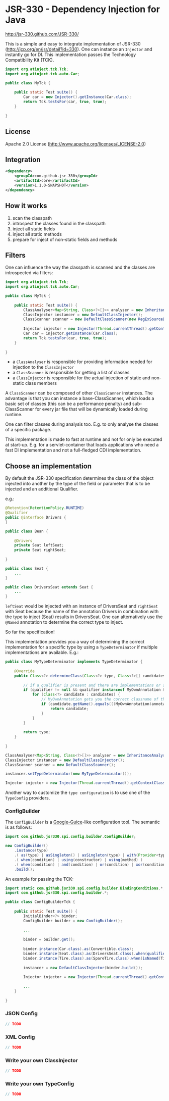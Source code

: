 # JSR-330 - Dependency Injection for Java
http://jsr-330.github.com/JSR-330/

This is a simple and easy to integrate implementation of JSR-330 (http://jcp.org/en/jsr/detail?id=330).
One can instance an ``Injector`` and instantly go for DI. This implementation passes the Technology Compatibility Kit (TCK).

```java
import org.atinject.tck.Tck;
import org.atinject.tck.auto.Car;

public class MyTck {
    
    public static Test suite() {
        Car car = new Injector().getInstance(Car.class);
        return Tck.testsFor(car, true, true);
    }
    
}
```

## License

Apache 2.0 License (http://www.apache.org/licenses/LICENSE-2.0)

## Integration

```xml
<dependency>
    <groupId>com.github.jsr-330</groupId>
    <artifactId>core</artifactId>
    <version>1.1.0-SNAPSHOT</version>
</dependency>
```

## How it works

1. scan the classpath
2. introspect the classes found in the classpath
3. inject all static fields
4. inject all static methods
5. prepare for inject of non-static fields and methods

## Filters

One can influence the way the classpath is scanned and the classes are introspected via filters:

```java
import org.atinject.tck.Tck;
import org.atinject.tck.auto.Car;

public class MyTck {
    
    public static Test suite() {
        ClassAnalyser<Map<String, Class<?>[]>> analyser = new InheritanceAnalyser();
        ClassInjector instancer = new DefaultClassInjector();
        ClassScanner scanner = new DefaultClassScanner(new RegExSourceDirFilter(".*javax\\.inject-tck-1\\.jar"), null);
        
        Injector injector = new Injector(Thread.currentThread().getContextClassLoader(), scanner, analyser, instancer);
        Car car = injector.getInstance(Car.class);
        return Tck.testsFor(car, true, true);
    }
    
}
```

- a ``ClassAnalyser`` is responsible for providing information needed for injection to the ``ClassInjector``
- a ``ClassScanner`` is responsible for getting a list of classes
- a ``ClassInjector`` is responsible for the actual injection of static and non-static class members

A ``ClassScanner`` can be composed of other ``ClassScanner`` instances.
The advantage is that you can instance a base-ClassScanner, which loads a basic set of classes (this can be a performance penalty)
and sub-ClassScanner for every jar file that will be dynamically loaded during runtime.

One can filter classes during analysis too. E.g. to only analyse the classes of a specific package.

This implementation is made to fast at runtime and not for only be executed at start-up.
E.g. for a servlet-container that loads applications who need a fast DI implementation and not a full-fledged CDI implementation.

## Choose an implementation

By default the JSR-330 specification determines the class of the object injected into another
by the type of the field or parameter that is to be injected and an additional Qualifier.

e.g.:

```java
@Retention(RetentionPolicy.RUNTIME)
@Qualifier
public @interface Drivers {
}

public class Bean {
    
    @Drivers
    private Seat leftSeat;
    private Seat rightSeat;
    
}

public class Seat {
    ...
}

public class DriversSeat extends Seat {
    ...
}

```

``leftSeat`` would be injected with an instance of DriversSeat and ``rightSeat`` with Seat
because the name of the annotation Drivers in combination with the type to inject (Seat) results in DriversSeat.
One can alternatively use the ``@Named`` annotation to determine the correct type to inject.

So far the specification!

This implementation provides you a way of determining the correct implementation for a specific type by using a ``TypeDeterminator`` if multiple implementations are available.
E.g.:

```java
public class MyTypeDeterminator implements TypeDeterminator {
    
    @Override
    public Class<?> determineClass(Class<?> type, Class<?>[] candidates, Annotation qualifier, ClassLoader classLoader) {
        
        // if a qualifier is present and there are implementations or subtypes
        if (qualifier != null && qualifier instanceof MyOwnAnnotation && candidates != null) {
            for (Class<?> candidate : candidates) {
                // MyOwnAnnotation gets you the correct classname of the implementation
                if (candidate.getName().equals(((MyOwnAnnotation)annotation).getClassname())) {
                    return candidate;
                }
            }
        }
        
        return type;
    }
    
}

ClassAnalyser<Map<String, Class<?>[]>> analyser = new InheritanceAnalyser();
ClassInjector instancer = new DefaultClassInjector();
ClassScanner scanner = new DefaultClassScanner();

instancer.setTypeDeterminator(new MyTypeDeterminator());

Injector injector = new Injector(Thread.currentThread().getContextClassLoader(), scanner, analyser, instancer);

```

Another way to customize the ``type configuration`` is to use one of the ``TypeConfig`` providers.

### ConfigBuilder

The ``ConfigBuilder`` is a [Google-Guice](http://code.google.com/p/google-guice/)-like configuration tool.
The semantic is as follows:

```java
import com.github.jsr330.spi.config.builder.ConfigBuilder;

new ConfigBuilder()
    .instance(type)
    .( as(type) | asSingleton() | asSingleton(type) | with(Provider<type>) )
    .( when(condition) | using(constructor) | using(method) )
    .( when(condition) | and(condition) | or(condition) | xor(condition) )
    .build();
```

An example for passing the TCK:

```java
import static com.github.jsr330.spi.config.builder.BindingConditions.*;
import com.github.jsr330.spi.config.builder.*;

public class ConfigBuilderTck {
    
    public static Test suite() {
        InitialBinder<?> binder;
        ConfigBuilder builder = new ConfigBuilder();
        
        ...
        
        binder = builder.get();
        
        binder.instance(Car.class).as(Convertible.class);
        binder.instance(Seat.class).as(DriversSeat.class).when(qualifierIs(Seat.class, Drivers.class));
        binder.instance(Tire.class).as(SpareTire.class).when(isNamed(Tire.class, "spare"));
        
        instancer = new DefaultClassInjector(binder.build());
        
        Injector injector = new Injector(Thread.currentThread().getContextClassLoader(), scanner, analyser, instancer);
        
        ...
    }
    
}
```

### JSON Config

```java
// TODO
```

### XML Config

```java
// TODO
```

### Write your own ClassInjector

```java
// TODO
```

### Write your own TypeConfig

```java
// TODO
```
